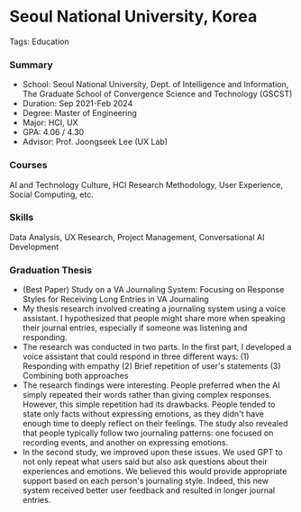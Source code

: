 # Seoul National University, Korea

Tags: Education

### Summary

- School: Seoul National University, Dept. of Intelligence and Information, The Graduate School of Convergence Science and Technology (GSCST)
- Duration: Sep 2021-Feb 2024
- Degree: Master of Engineering
- Major: HCI, UX
- GPA: 4.06 / 4.30
- Advisor: Prof. Joongseek Lee (UX Lab)

### Courses

AI and Technology Culture, HCI Research Methodology, User Experience, Social Computing, etc.

### Skills

Data Analysis, UX Research, Project Management, Conversational AI Development

### Graduation Thesis

- (Best Paper) Study on a VA Journaling System: Focusing on Response Styles for Receiving Long Entries in VA Journaling
- My thesis research involved creating a journaling system using a voice assistant. I hypothesized that people might share more when speaking their journal entries, especially if someone was listening and responding.
- The research was conducted in two parts. In the first part, I developed a voice assistant that could respond in three different ways: (1) Responding with empathy (2) Brief repetition of user's statements (3) Combining both approaches
- The research findings were interesting. People preferred when the AI simply repeated their words rather than giving complex responses. However, this simple repetition had its drawbacks. People tended to state only facts without expressing emotions, as they didn't have enough time to deeply reflect on their feelings. The study also revealed that people typically follow two journaling patterns: one focused on recording events, and another on expressing emotions.
- In the second study, we improved upon these issues. We used GPT to not only repeat what users said but also ask questions about their experiences and emotions. We believed this would provide appropriate support based on each person's journaling style. Indeed, this new system received better user feedback and resulted in longer journal entries.